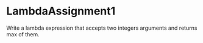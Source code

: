 # LambdaAssignment1

Write a lambda expression that accepts two integers arguments and returns max of them.


